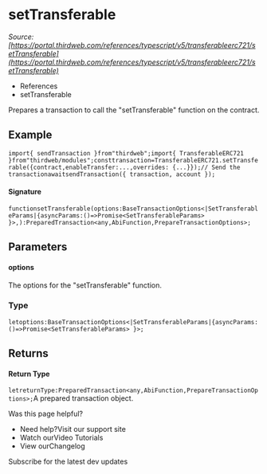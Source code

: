 # setTransferable

*Source: [https://portal.thirdweb.com/references/typescript/v5/transferableerc721/setTransferable](https://portal.thirdweb.com/references/typescript/v5/transferableerc721/setTransferable)*

* References
* setTransferable

Prepares a transaction to call the "setTransferable" function on the contract.

## Example

`import{ sendTransaction }from"thirdweb";import{ TransferableERC721 }from"thirdweb/modules";consttransaction=TransferableERC721.setTransferable({contract,enableTransfer:...,overrides: {...}});// Send the transactionawaitsendTransaction({ transaction, account });`
#### Signature

`functionsetTransferable(options:BaseTransactionOptions<|SetTransferableParams|{asyncParams:()=>Promise<SetTransferableParams> }>,):PreparedTransaction<any,AbiFunction,PrepareTransactionOptions>;`
## Parameters

#### options

The options for the "setTransferable" function.

### Type

`letoptions:BaseTransactionOptions<|SetTransferableParams|{asyncParams:()=>Promise<SetTransferableParams> }>;`
## Returns

#### Return Type

`letreturnType:PreparedTransaction<any,AbiFunction,PrepareTransactionOptions>;`A prepared transaction object.

Was this page helpful?

* Need help?Visit our support site
* Watch ourVideo Tutorials
* View ourChangelog

Subscribe for the latest dev updates

